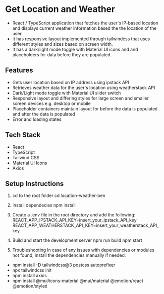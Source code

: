 # Get Location and Weather

- React / TypeScript application that fetches the user's IP-based location and displays current weather information based the the location of the user.
- It has responsive layout implemented through tailwindcss that uses different styles and sizes based on screen width.
- It has a dark/light mode toggle with Material UI icons and and placeholders for data before they are populated.

## Features

- Gets user location based on IP address using ipstack API
- Retrieves weather data for the user's location using weatherstack API
- Dark/Light mode toggle with Material UI slider switch
- Responsive layout and differing styles for large screen and smaller screen devices e.g. desktop or mobile
- Placeholder containers maintain layout for before the data is populated and after the data is populated
- Error and loading states

## Tech Stack

- React
- TypeScript
- Tailwind CSS
- Material UI Icons
- Axios

## Setup Instructions

1. cd to the root folder
   cd location-weather-ben

2. Install dependecies
   npm install

3. Create a .env file in the root directory and add the following:
   REACT_APP_IPSTACK_API_KEY=insert_your_ipstack_API_key
   REACT_APP_WEATHERSTACK_API_KEY=insert_your_weatherstack_API_key

4. Build and start the development server
   npm run build
   npm start

5. Troubleshooting
   In case of any issues with dependencies or modules not found, install the dependencies manually if needed:

- npm install -D tailwindcss@3 postcss autoprefixer
- npx tailwindcss init
- npm install axios
- npm install @mui/icons-material @mui/material @emotion/react @emotion/styled
